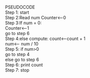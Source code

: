 PSEUDOCODE  
Step 1: start  
   Step 2:Read num
               Counter<--0  
   Step 3:If num = 0:  
              Counter<--1  
              go to step 6  
   Step 4:else compute: 
        count<--count + 1    
        num<-- num / 10   
  Step 5: if num>0  
              go to step 4  
               else go to step 6   
   Step 6: print count  
   Step 7: stop  

